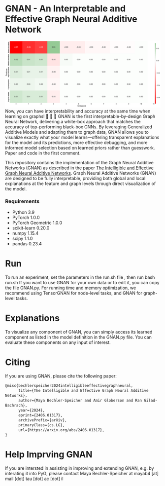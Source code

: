 # GNAN - An Interpretable and Effective Graph Neural Additive Network
![](fig.png)
Now, you can have interpretability and accuracy at the same time when learning on graphs! 🤩 🤩 🤩 
GNAN is the first interpretable-by-design Graph Neural Network, delivering a white-box approach that matches the accuracy of top-performing black-box GNNs. By leveraging Generalized Additive Models and adapting them to graph data, GNAN allows you to visualize exactly what your model learns—offering transparent explanations for the model and its predictions, more effective debugging, and more informed model selection based on learned priors rather than guesswork. Paper and code in the first comment.

This repository contains the implementation of the Graph Neural Additive Networks (GNAN) as described in the paper [The Intelligible and Effective Graph Neural Additive Networks](https://arxiv.org/pdf/2406.01317).
Graph Neural Additive Networks (GNAN) are designed to be fully interpretable, providing both global and local explanations at the feature and graph levels through direct visualization of the model.


### Requirements
* Python 3.9
* PyTorch 1.0.0
* PyTorch Geometric 1.0.0
* scikit-learn 0.20.0
* numpy 1.15.4
* scipy 1.1.0
* pandas 0.23.4

# Run
To run an experiment, set the parameters in the run.sh file , then run bash run.sh
If you want to use GNAN for your own data or to edit it, you can copy the file GNAN.py. 
For running time and memory optimization, we recommend using TensorGNAN for node-level tasks, and GNAN for graph-level tasks.

# Explanations
To visualize any component of GNAN, you can simply access its learned component as listed in the model definition in the GNAN.py file. You can evaluate these components on any input of interest.


# Citing
If you are using GNAN, please cite the following paper:
```
@misc{bechlerspeicher2024intelligibleeffectivegraphneural,
      title={The Intelligible and Effective Graph Neural Additive Networks}, 
      author={Maya Bechler-Speicher and Amir Globerson and Ran Gilad-Bachrach},
      year={2024},
      eprint={2406.01317},
      archivePrefix={arXiv},
      primaryClass={cs.LG},
      url={https://arxiv.org/abs/2406.01317}, 
}
```

# Help Imprving GNAN
If you are intersted in assisting in improving and extending GNAN, e.g. by interating it into PyG, please contact Maya Bechler-Speicher at mayab4 [at] mail [dot] tau  [dot] ac  [dot] il

